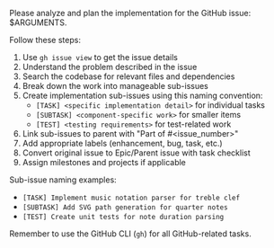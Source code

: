 Please analyze and plan the implementation for the GitHub issue: $ARGUMENTS.

Follow these steps:

1. Use `gh issue view` to get the issue details
2. Understand the problem described in the issue
3. Search the codebase for relevant files and dependencies
4. Break down the work into manageable sub-issues
5. Create implementation sub-issues using this naming convention:
   - `[TASK] <specific implementation detail>` for individual tasks
   - `[SUBTASK] <component-specific work>` for smaller items
   - `[TEST] <testing requirements>` for test-related work
6. Link sub-issues to parent with "Part of #<issue_number>"
7. Add appropriate labels (enhancement, bug, task, etc.)
8. Convert original issue to Epic/Parent issue with task checklist
9. Assign milestones and projects if applicable

Sub-issue naming examples:
- `[TASK] Implement music notation parser for treble clef`
- `[SUBTASK] Add SVG path generation for quarter notes`
- `[TEST] Create unit tests for note duration parsing`

Remember to use the GitHub CLI (`gh`) for all GitHub-related tasks.
